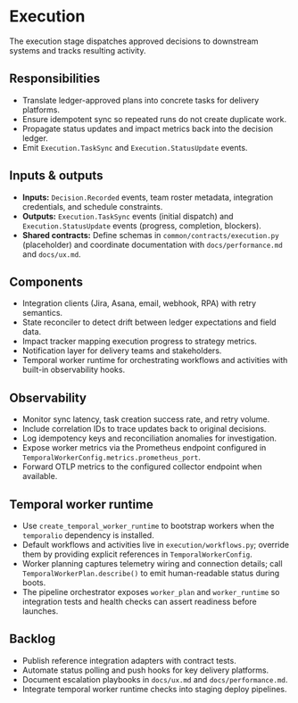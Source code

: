 # Execution

The execution stage dispatches approved decisions to downstream systems and
tracks resulting activity.

## Responsibilities

- Translate ledger-approved plans into concrete tasks for delivery platforms.
- Ensure idempotent sync so repeated runs do not create duplicate work.
- Propagate status updates and impact metrics back into the decision ledger.
- Emit `Execution.TaskSync` and `Execution.StatusUpdate` events.

## Inputs & outputs

- **Inputs:** `Decision.Recorded` events, team roster metadata, integration
  credentials, and schedule constraints.
- **Outputs:** `Execution.TaskSync` events (initial dispatch) and
  `Execution.StatusUpdate` events (progress, completion, blockers).
- **Shared contracts:** Define schemas in `common/contracts/execution.py`
  (placeholder) and coordinate documentation with `docs/performance.md` and
  `docs/ux.md`.

## Components

- Integration clients (Jira, Asana, email, webhook, RPA) with retry semantics.
- State reconciler to detect drift between ledger expectations and field data.
- Impact tracker mapping execution progress to strategy metrics.
- Notification layer for delivery teams and stakeholders.
- Temporal worker runtime for orchestrating workflows and activities with
  built-in observability hooks.

## Observability

- Monitor sync latency, task creation success rate, and retry volume.
- Include correlation IDs to trace updates back to original decisions.
- Log idempotency keys and reconciliation anomalies for investigation.
- Expose worker metrics via the Prometheus endpoint configured in
  `TemporalWorkerConfig.metrics.prometheus_port`.
- Forward OTLP metrics to the configured collector endpoint when available.

## Temporal worker runtime

- Use `create_temporal_worker_runtime` to bootstrap workers when the
  `temporalio` dependency is installed.
- Default workflows and activities live in `execution/workflows.py`; override
  them by providing explicit references in `TemporalWorkerConfig`.
- Worker planning captures telemetry wiring and connection details; call
  `TemporalWorkerPlan.describe()` to emit human-readable status during boots.
- The pipeline orchestrator exposes `worker_plan` and `worker_runtime` so
  integration tests and health checks can assert readiness before launches.

## Backlog

- Publish reference integration adapters with contract tests.
- Automate status polling and push hooks for key delivery platforms.
- Document escalation playbooks in `docs/ux.md` and `docs/performance.md`.
- Integrate temporal worker runtime checks into staging deploy pipelines.
